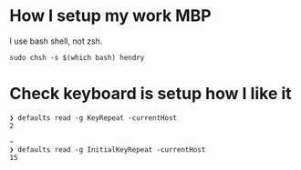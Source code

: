 # How I setup my work MBP

I use bash shell, not zsh.

    sudo chsh -s $(which bash) hendry

# Check keyboard is setup how I like it

	❯ defaults read -g KeyRepeat -currentHost
	2

	~
	❯ defaults read -g InitialKeyRepeat -currentHost
	15


